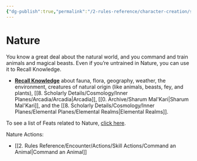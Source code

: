 ```yaml
---
{"dg-publish":true,"permalink":"/2-rules-reference/character-creation/skills/nature/","noteIcon":""}
---
```


# Nature

You know a great deal about the natural world, and you command and train animals and magical beasts. Even if you’re untrained in Nature, you can use it to Recall Knowledge.

-   **[Recall Knowledge](https://2e.aonprd.com/Skills.aspx?ID=5&General=true)** about fauna, flora, geography, weather, the environment, creatures of natural origin (like animals, beasts, fey, and plants), [[8. Scholarly Details/Cosmology/Inner Planes/Arcadia/Arcadia\|Arcadia]], [[0. Archive/Sharum Mal'Kari\|Sharum Mal'Kari]], and the [[8. Scholarly Details/Cosmology/Inner Planes/Elemental Planes/Elemental Realms\|Elemental Realms]].

To see a list of Feats related to Nature, [click here](https://2e.aonprd.com/Feats.aspx?Traits=144&Skill=Nature).

Nature Actions:
- [[2. Rules Reference/Encounter/Actions/Skill Actions/Command an Animal\|Command an Animal]] 